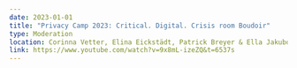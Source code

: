```yaml
---
date: 2023-01-01
title: "Privacy Camp 2023: Critical. Digital. Crisis room Boudoir"
type: Moderation
location: Corinna Vetter, Elina Eickstädt, Patrick Breyer & Ella Jakubowska
link: https://www.youtube.com/watch?v=9x8mL-izeZQ&t=6537s
---
```

